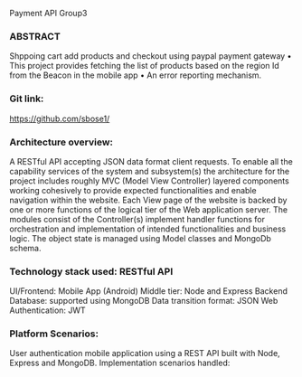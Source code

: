 ﻿Payment API Group3
 
### ABSTRACT
Shppoing cart add products and checkout using paypal payment gateway
 •	This project provides fetching the list of products based on the region Id from the Beacon in the mobile app
 •	An error reporting mechanism.

### Git link:
https://github.com/sbose1/

### Architecture overview:
A RESTful API accepting JSON data format client requests. To enable all the capability services of the system and subsystem(s) the architecture for the project includes roughly MVC (Model View Controller) layered components working cohesively to provide expected functionalities and enable navigation within the website. Each View page of the website is backed by one or more functions of the logical tier of the Web application server. The modules consist of the Controller(s) implement handler functions for orchestration and implementation of intended functionalities and business logic. The object state is managed using Model classes and MongoDb schema.

### Technology stack used: RESTful API
UI/Frontend: Mobile App (Android) Middle tier: Node and Express Backend Database: supported using MongoDB Data transition format: JSON Web Authentication: JWT

### Platform Scenarios:
User authentication mobile application using a REST API built with Node, Express and MongoDB. Implementation scenarios handled:


